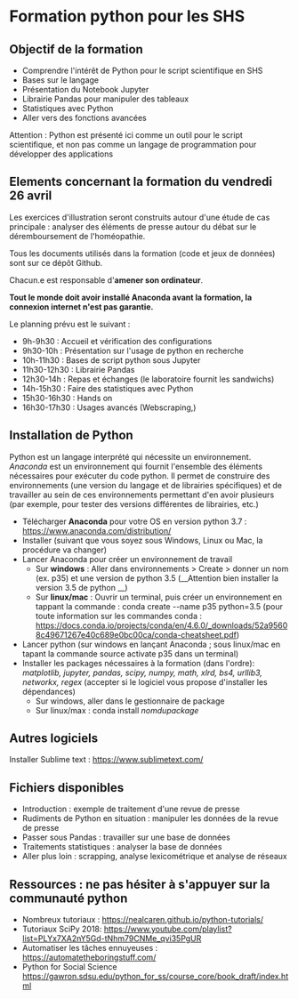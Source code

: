 # Formation python pour les SHS

## Objectif de la formation

  * Comprendre l'intérêt de Python pour le script scientifique en SHS
  * Bases sur le langage
  * Présentation du Notebook Jupyter
  * Librairie Pandas pour manipuler des tableaux
  * Statistiques avec Python
  * Aller vers des fonctions avancées

 Attention : Python est présenté ici comme un outil pour le script scientifique, et non pas comme un langage de programmation pour développer des applications


## Elements concernant la formation du vendredi 26 avril

Les exercices d'illustration seront construits autour d'une étude de cas principale : analyser des éléments de presse autour du débat sur le déremboursement de l'homéopathie.

Tous les documents utilisés dans la formation (code et jeux de données) sont sur ce dépôt Github.

Chacun.e est responsable d'__amener son ordinateur__.

__Tout le monde doit avoir installé Anaconda avant la formation, la connexion internet n'est pas garantie.__

Le planning prévu est le suivant : 
  * 9h-9h30 : Accueil et vérification des configurations
  * 9h30-10h : Présentation sur l'usage de python en recherche
  * 10h-11h30 : Bases de script python sous Jupyter
  * 11h30-12h30 : Librairie Pandas
  * 12h30-14h : Repas et échanges (le laboratoire fournit les sandwichs)
  * 14h-15h30 : Faire des statistiques avec Python
  * 15h30-16h30 : Hands on
  * 16h30-17h30 : Usages avancés (Webscraping,)


## Installation de Python

Python est un langage interprété qui nécessite un environnement. *Anaconda* est un environnement qui fournit l'ensemble des éléments nécessaires pour exécuter du code python. Il permet de construire des environnements (une version du langage et de librairies spécifiques) et de travailler au sein de ces environnements permettant d'en avoir plusieurs (par exemple, pour tester des versions différentes de librairies, etc.)
  * Télécharger __Anaconda__ pour votre OS en version python 3.7 : https://www.anaconda.com/distribution/
  * Installer (suivant que vous soyez sous Windows, Linux ou Mac, la procédure va changer)
  * Lancer Anaconda pour créer un environnement de travail
  	* Sur __windows__ : Aller dans environnements > Create > donner un nom (ex. p35) et une version de python 3.5 (__Attention bien installer la version 3.5 de python __)
  	* Sur __linux/mac__ : Ouvrir un terminal, puis créer un environnement en tappant la commande : conda create --name p35 python=3.5
  	(pour toute information sur les commandes conda : https://docs.conda.io/projects/conda/en/4.6.0/_downloads/52a95608c49671267e40c689e0bc00ca/conda-cheatsheet.pdf)
  * Lancer python (sur windows en lançant Anaconda ; sous linux/mac en tapant la commande source activate p35 dans un terminal)
  * Installer les packages nécessaires à la formation (dans l'ordre): *matplotlib, jupyter, pandas, scipy, numpy, math, xlrd, bs4, urllib3, networkx, regex* (accepter si le logiciel vous propose d'installer les dépendances)
    * Sur windows, aller dans le gestionnaire de package
	* Sur linux/max : conda install *nomdupackage*

## Autres logiciels

Installer Sublime text : https://www.sublimetext.com/

## Fichiers disponibles
  * Introduction : exemple de traitement d'une revue de presse
  * Rudiments de Python en situation : manipuler les données de la revue de presse
  * Passer sous Pandas : travailler sur une base de données
  * Traitements statistiques : analyser la base de données
  * Aller plus loin : scrapping, analyse lexicométrique et analyse de réseaux

## Ressources : ne pas hésiter à s'appuyer sur la communauté python

  * Nombreux tutoriaux : https://nealcaren.github.io/python-tutorials/
  * Tutoriaux SciPy 2018: https://www.youtube.com/playlist?list=PLYx7XA2nY5Gd-tNhm79CNMe_qvi35PgUR
  * Automatiser les tâches ennuyeuses : https://automatetheboringstuff.com/
  * Python for Social Science https://gawron.sdsu.edu/python_for_ss/course_core/book_draft/index.html

